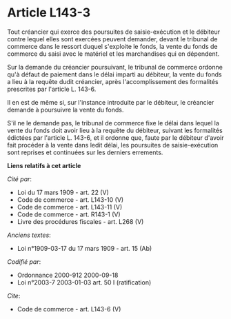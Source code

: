# Article L143-3

Tout créancier qui exerce des poursuites de saisie-exécution et le débiteur contre lequel elles sont exercées peuvent
demander, devant le tribunal de commerce dans le ressort duquel s'exploite le fonds, la vente du fonds de commerce du saisi
avec le matériel et les marchandises qui en dépendent. 

Sur la demande du créancier poursuivant, le tribunal de commerce ordonne qu'à défaut de paiement dans le délai imparti au
débiteur, la vente du fonds a lieu à la requête dudit créancier, après l'accomplissement des formalités prescrites par
l'article L. 143-6. 

Il en est de même si, sur l'instance introduite par le débiteur, le créancier demande à poursuivre la vente du fonds. 

S'il ne le demande pas, le tribunal de commerce fixe le délai dans lequel la vente du fonds doit avoir lieu à la requête du
débiteur, suivant les formalités édictées par l'article L. 143-6, et il ordonne que, faute par le débiteur d'avoir fait
procéder à la vente dans ledit délai, les poursuites de saisie-exécution sont reprises et continuées sur les derniers
errements.

**Liens relatifs à cet article**

_Cité par_:

  - Loi du 17 mars 1909 - art. 22 (V)
  - Code de commerce - art. L143-10 (V)
  - Code de commerce - art. L143-11 (V)
  - Code de commerce - art. R143-1 (V)
  - Livre des procédures fiscales - art. L268 (V)

_Anciens textes_:

  - Loi n°1909-03-17 du 17 mars 1909 - art. 15 (Ab)

_Codifié par_:

  - Ordonnance 2000-912 2000-09-18
  - Loi n°2003-7 2003-01-03 art. 50 I (ratification)

_Cite_:

  - Code de commerce - art. L143-6 (V)

